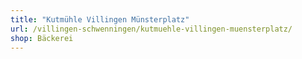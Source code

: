 ```yaml
---
title: "Kutmühle Villingen Münsterplatz"
url: /villingen-schwenningen/kutmuehle-villingen-muensterplatz/
shop: Bäckerei
---
```

